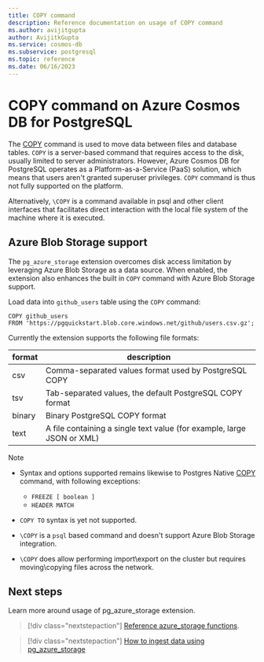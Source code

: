 ```yaml
---
title: COPY command
description: Reference documentation on usage of COPY command
ms.author: avijitgupta
author: AvijitkGupta
ms.service: cosmos-db
ms.subservice: postgresql
ms.topic: reference
ms.date: 06/16/2023
---
```


# COPY command on Azure Cosmos DB for PostgreSQL

The [COPY](https://www.postgresql.org/docs/current/sql-copy.html) command is used to move data between files and database tables. `COPY` is a server-based command that requires access to the disk, usually limited to server administrators. However, Azure Cosmos DB for PostgreSQL operates as a Platform-as-a-Service (PaaS) solution, which means that users aren't granted superuser privileges. `COPY` command is thus not fully supported on the platform.

Alternatively, `\COPY` is a command available in psql and other client interfaces that facilitates direct interaction with the local file system of the machine where it is executed.

## Azure Blob Storage support

The `pg_azure_storage` extension overcomes disk access limitation by leveraging Azure Blob Storage as a data source. When enabled, the extension also enhances the built in `COPY` command with Azure Blob Storage support.

Load data into `github_users` table using the `COPY` command:

```postgresql
COPY github_users
FROM 'https://pgquickstart.blob.core.windows.net/github/users.csv.gz';
```
Currently the extension supports the following file formats:

|format|description|
|------|-----------|
|csv|Comma-separated values format used by PostgreSQL COPY|
|tsv|Tab-separated values, the default PostgreSQL COPY format|
|binary|Binary PostgreSQL COPY format|
|text|A file containing a single text value (for example, large JSON or XML)|

> [!Note]
> * Syntax and options supported remains likewise to Postgres Native [COPY](https://www.postgresql.org/docs/current/sql-copy.html) command, with following exceptions:
>
>   - `FREEZE [ boolean ]`
>   - `HEADER MATCH`
>
> * `COPY TO` syntax is yet not supported.
>
> * `\COPY` is a `psql` based command and doesn't support Azure Blob Storage integration.
>
> * `\COPY` does allow performing import\export on the cluster but requires moving\copying files across the network.

## Next steps

Learn more around usage of pg_azure_storage extension.

> [!div class="nextstepaction"]
> [Reference azure_storage functions](reference-pg-azure-storage.md).

> [!div class="nextstepaction"]
> [How to ingest data using pg_azure_storage](howto-ingest-azure-blob-storage.md)